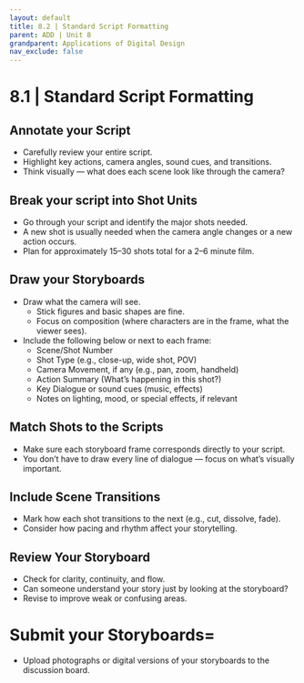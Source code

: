 ```yaml
---
layout: default
title: 8.2 | Standard Script Formatting
parent: ADD | Unit 8
grandparent: Applications of Digital Design
nav_exclude: false
---
```

# 8.1 | Standard Script Formatting

## Annotate your Script
* Carefully review your entire script.
* Highlight key actions, camera angles, sound cues, and transitions.
* Think visually — what does each scene look like through the camera?

## Break your script into Shot Units
* Go through your script and identify the major shots needed.
* A new shot is usually needed when the camera angle changes or a new action occurs.
* Plan for approximately 15–30 shots total for a 2–6 minute film.

## Draw your Storyboards
* Draw what the camera will see.
   * Stick figures and basic shapes are fine.
   * Focus on composition (where characters are in the frame, what the viewer sees).
* Include the following below or next to each frame:
   * Scene/Shot Number
   * Shot Type (e.g., close-up, wide shot, POV)
   * Camera Movement, if any (e.g., pan, zoom, handheld)
   * Action Summary (What’s happening in this shot?)
   * Key Dialogue or sound cues (music, effects)
   * Notes on lighting, mood, or special effects, if relevant

## Match Shots to the Scripts
* Make sure each storyboard frame corresponds directly to your script.
* You don’t have to draw every line of dialogue — focus on what’s visually important.

## Include Scene Transitions
* Mark how each shot transitions to the next (e.g., cut, dissolve, fade).
* Consider how pacing and rhythm affect your storytelling.

## Review Your Storyboard
* Check for clarity, continuity, and flow.
* Can someone understand your story just by looking at the storyboard?
* Revise to improve weak or confusing areas.

# Submit your Storyboards=
* Upload photographs or digital versions of your storyboards to the discussion board.
